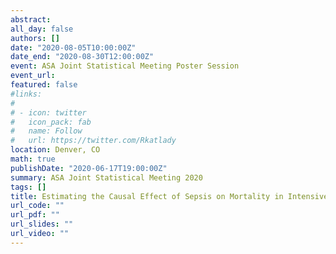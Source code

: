 ```yaml
---
abstract: 
all_day: false
authors: []
date: "2020-08-05T10:00:00Z"
date_end: "2020-08-30T12:00:00Z"
event: ASA Joint Statistical Meeting Poster Session
event_url: 
featured: false
#links:
#
# - icon: twitter
#   icon_pack: fab
#   name: Follow
#   url: https://twitter.com/Rkatlady
location: Denver, CO
math: true
publishDate: "2020-06-17T19:00:00Z"
summary: ASA Joint Statistical Meeting 2020
tags: []
title: Estimating the Causal Effect of Sepsis on Mortality in Intensive Care Unit patients with and without a solid organ transplant
url_code: ""
url_pdf: ""
url_slides: ""
url_video: ""
---
```

